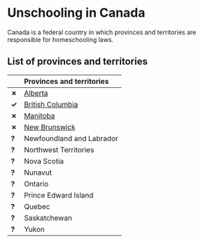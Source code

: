 # Unschooling in Canada

Canada is a federal country in which provinces and territories are responsible for homeschooling laws.

## List of provinces and territories

| | Provinces and territories |
| - | :------ |
| __✗__ | [Alberta](Alberta.md) |
| __✓__ | [British Columbia](British-Columbia.md) |
| __✗__ | [Manitoba](Manitoba.md) |
| __✗__ | [New Brunswick](New-Brunswick.md) |
| __?__ | Newfoundland and Labrador |
| __?__ | Northwest Territories |
| __?__ | Nova Scotia |
| __?__ | Nunavut |
| __?__ | Ontario |
| __?__ | Prince Edward Island |
| __?__ | Quebec |
| __?__ | Saskatchewan |
| __?__ | Yukon |
